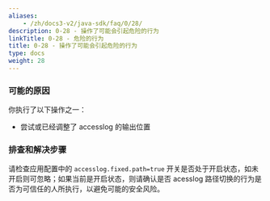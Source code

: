 ```yaml
---
aliases:
    - /zh/docs3-v2/java-sdk/faq/0/28/
description: 0-28 - 操作了可能会引起危险的行为
linkTitle: 0-28 - 危险的行为
title: 0-28 - 操作了可能会引起危险的行为
type: docs
weight: 28
---
```




### 可能的原因

你执行了以下操作之一：
* 尝试或已经调整了 accesslog 的输出位置

### 排查和解决步骤

请检查应用配置中的 `accesslog.fixed.path=true` 开关是否处于开启状态，如未开启则可忽略；如果当前是开启状态，则请确认是否 acesslog 路径切换的行为是否为可信任的人所执行，以避免可能的安全风险。